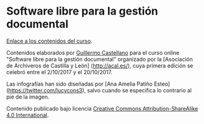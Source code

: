# Software libre para la gestión documental

[Enlace a los contenidos del curso](https://github.com/guillearch/curso-slgd/tree/master/Curso).

Contenidos elaborados por [Guillermo Castellano](https://twitter.com/guillearch) para el curso online "Software libre para la gestión documental" organizado por la [Asociación de Archiveros de Castilla y León] (http://acal.es/), cuya primera edición se celebró entre el 2/10/2017 y el 20/10/2017.

Las infografías han sido diseñadas por [Ana Amelia Patiño Esteo] (https://twitter.com/lucycons3), salvo cuando se especifica lo contrario al pie de la imagen.

Contenido publicado bajo licencia [Creative Commons Attribution-ShareAlike 4.0 International](https://creativecommons.org/licenses/by-sa/4.0/legalcode).
